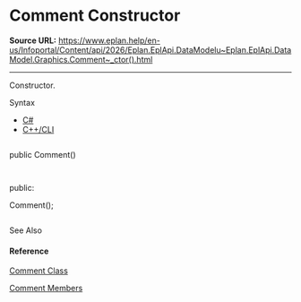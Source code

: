 # Comment Constructor

**Source URL:** https://www.eplan.help/en-us/Infoportal/Content/api/2026/Eplan.EplApi.DataModelu~Eplan.EplApi.DataModel.Graphics.Comment~_ctor().html

---

Constructor.

Syntax

- [C#](#i-syntax-CS)
- [C++/CLI](#i-syntax-CPP2005)

```
```
public Comment()
```
```

```
```
public:
Comment();
```
```



See Also

#### Reference

[Comment Class](Eplan.EplApi.DataModelu~Eplan.EplApi.DataModel.Graphics.Comment.html)
  
[Comment Members](Eplan.EplApi.DataModelu~Eplan.EplApi.DataModel.Graphics.Comment_members.html)